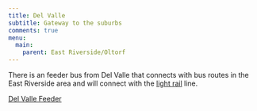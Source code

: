 ```yaml
---
title: Del Valle
subtitle: Gateway to the suburbs
comments: true
menu: 
  main:
    parent: East Riverside/Oltorf
---
```


There is an feeder bus from Del Valle that connects with bus routes in the East Riverside area and will connect with the [light rail](lightrail) line.

[Del Valle Feeder](https://www.capmetro.org/plan/schedmap?route=271)